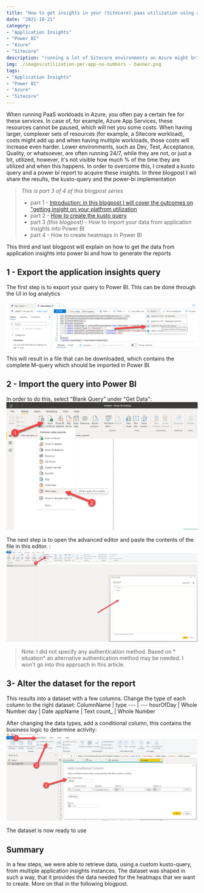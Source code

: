 ```yaml
---
title: "How to get insights in your (Sitecore) paas utilization using application insights and Power BI - Part 3 - visualize the data in powerbi"
date: "2021-10-21"
category: 
- "Application Insights"
- "Power BI"
- "Azure"
- "Sitecore"
description: "running a lot of Sitecore environments on Azure might bring a lot of costs, as the payroll continues 24/7. This blogpost series describes how to get insights in the actual utilization (and waste)"
img: ./images/utilization-per-app-no-numbers - banner.png
tags:
- "Application Insights"
- "Power BI"
- "Azure"
- "Sitecore"
---
```

When running PaaS workloads in Azure, you often pay a certain fee for these services. In case of, for example, Azure App Services, these resources cannot be paused, which will net you some costs. When having larger, complexer sets of resources (for example, a Sitecore workload), costs might add up and when having multiple workloads, those costs will increase even harder. Lower environments, such as Dev, Test, Acceptance, Quality, or whatsoever, are often running 24/7, while they are not, or just a bit, utilized, however, it's not visible how much % of the time they are utilized and when this happens. In order to overcome this, I created a kusto query and a power bi report to acquire these insights. In three blogpost I wil share the results, the kusto-query and the power-bi implementation

> *This is part 3 of 4 of this blogpost series* 
> * part 1  - [Introduction: in this blogpost I will cover the outcomes on "getting insight on your platfrom utilization](..\getting-insights-in-your-paas-utilization-using-app-insights-and-power-bi-part-1)
> * part 2 - [How to create the kusto query](..\getting-insights-in-your-paas-utilization-using-app-insights-and-power-bi-part-2)
> * part 3 *(this blogpost)* - How to import your data from application insights into Power BI
> * part 4 - How to create heatmaps in Power BI

This third and last blogpost will explain on how to get the data from application insights into power bi and how to generate the reports
## 1 - Export the application insights query
The first step is to export your query to Power BI. This can be done through the UI in log analytics

![](.\images\export.png)

This will result in a file that can be downloaded, which  contains the complete M-query which should be imported in Power BI. 

## 2 - Import the query into Power BI
In order to do this, select "Blank Query" under "Get Data":
![](.\images\get-data.jpg)

The next step is to open the advanced editor and paste the contents of the file in this editor. :
![](.\images\advanced-editor.jpg)

> Note: I did not specify any authentication method. Based on * situation* an alternative authentication method may be needed. I won't go into this approach in this article.

## 3- Alter the dataset for the report
This results into a dataset with a few columns. Change the type of each column to the right dataset:
ColumnName | type
--- | ---
hourOfDay | Whole Number
day | Date
appName | Text
count_ | Whole Number

After changing the data types, add a conditional column, this contains the business logic to determine activity:
![](.\images\conditional.jpg)

The dataset is now ready to use

## Summary
In a few steps, we were able to retrieve data, using a custom kusto-query, from multiple application insights instances. The dataset was shaped in such a way, that it provides the data needed for the heatmaps that we want to create. More on that in the following blogpost.


